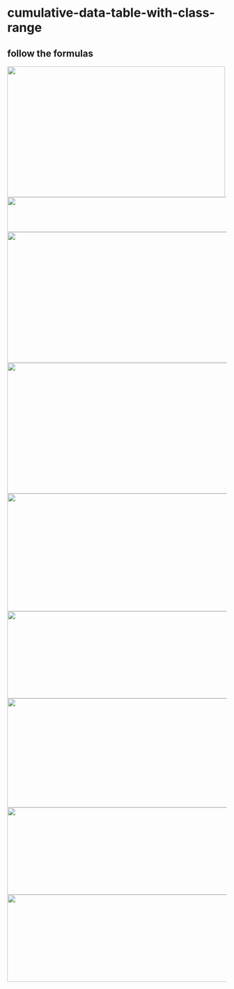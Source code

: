 # cumulative-data-table-with-class-range

## follow the formulas  
<div>

<img height="300" width="500" src="https://media.discordapp.net/attachments/1108011461999079467/1108025950052044820/Captura_de_Tela_2023-05-16_as_10.39.22.png?width=1920&height=816">  
  
  
<img height="80" width="600" src="https://media.discordapp.net/attachments/1108011461999079467/1108023479741190304/Captura_de_Tela_2023-05-16_as_10.29.36.png?width=1920&height=270">
  
<img height="300" width="600" src="https://media.discordapp.net/attachments/1108011461999079467/1108021630908780604/Captura_de_Tela_2023-05-16_as_10.20.01.png?width=1576&height=936" >

<img height="300" width="600" src="https://media.discordapp.net/attachments/1108011461999079467/1108021630615162990/Captura_de_Tela_2023-05-16_as_10.20.26.png?width=1920&height=878">
  
<img height="270" width="600" src="https://media.discordapp.net/attachments/1108011461999079467/1108021630329962557/Captura_de_Tela_2023-05-16_as_10.20.36.png?width=1798&height=936">

<img height="200" width="600" src="https://media.discordapp.net/attachments/1108011461999079467/1108021629986033794/Captura_de_Tela_2023-05-16_as_10.20.46.png?width=1920&height=636">
  
<img height="250" width="600" src="https://media.discordapp.net/attachments/1108011461999079467/1108021629692416100/Captura_de_Tela_2023-05-16_as_10.20.56.png?width=1920&height=784">
  
<img height="200" width="600" src="https://media.discordapp.net/attachments/1108011461999079467/1108021629394632784/Captura_de_Tela_2023-05-16_as_10.21.03.png?width=1920&height=604">

<img height="200" width="600" src="https://media.discordapp.net/attachments/1108011461999079467/1108021629130395760/Captura_de_Tela_2023-05-16_as_10.21.14.png?width=1920&height=524">
</div>
